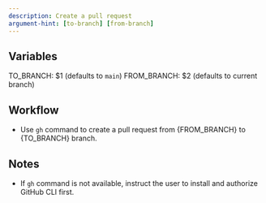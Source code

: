 ```yaml
---
description: Create a pull request
argument-hint: [to-branch] [from-branch]
---
```


## Variables

TO_BRANCH: $1 (defaults to `main`)
FROM_BRANCH: $2 (defaults to current branch)

## Workflow
- Use `gh` command to create a pull request from {FROM_BRANCH} to {TO_BRANCH} branch.

## Notes
- If `gh` command is not available, instruct the user to install and authorize GitHub CLI first.